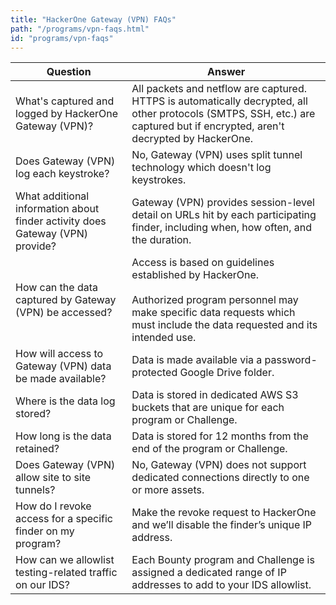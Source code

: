 ```yaml
---
title: "HackerOne Gateway (VPN) FAQs"
path: "/programs/vpn-faqs.html"
id: "programs/vpn-faqs"
---
```


Question | Answer
-------- | ------
What's captured and logged by HackerOne Gateway (VPN)? | All packets and netflow are captured. HTTPS is automatically decrypted, all other protocols (SMTPS, SSH, etc.) are captured but if encrypted, aren't decrypted by HackerOne.
Does Gateway (VPN) log each keystroke? | No, Gateway (VPN) uses split tunnel technology which doesn't log keystrokes.
What additional information about finder activity does Gateway (VPN) provide? | Gateway (VPN) provides session-level detail on URLs hit by each participating finder, including when, how often, and the duration.
How can the data captured by Gateway (VPN) be accessed? | Access is based on guidelines established by HackerOne.<br><br>Authorized program personnel may make specific data requests which must include the data requested and its intended use.
How will access to Gateway (VPN) data be made available? | Data is made available via a password-protected Google Drive folder.
Where is the data log stored? | Data is stored in dedicated AWS S3 buckets that are unique for each program or Challenge.
How long is the data retained? | Data is stored for 12 months from the end of the program or Challenge.
Does Gateway (VPN) allow site to site tunnels? | No, Gateway (VPN) does not support dedicated connections directly to one or more assets.
How do I revoke access for a specific finder on my program? | Make the revoke request to HackerOne and we’ll disable the finder’s unique IP address.
How can we allowlist testing-related traffic on our IDS? | Each Bounty program and Challenge is assigned a dedicated range of IP addresses to add to your IDS allowlist.
